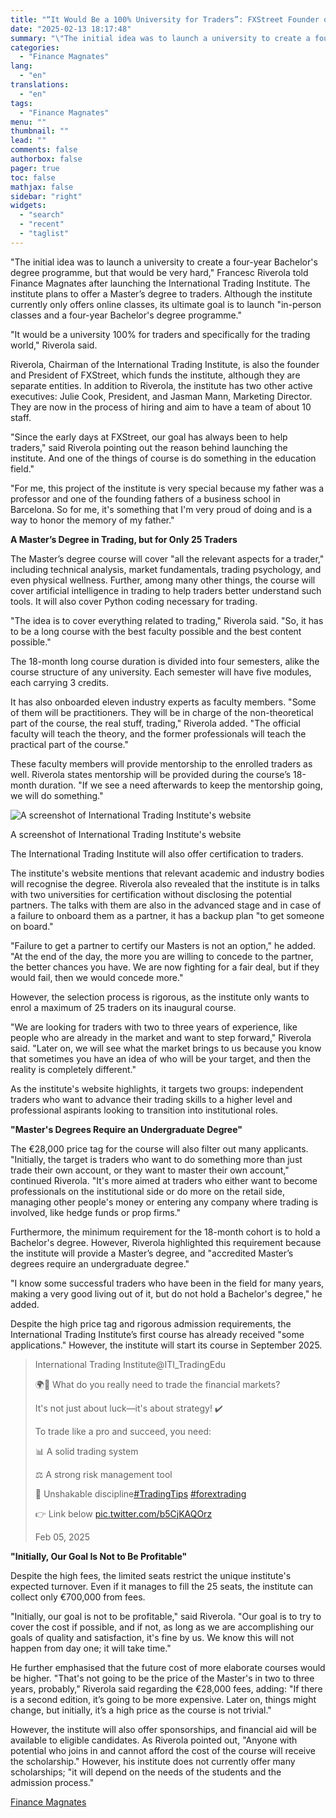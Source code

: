 ```yaml
---
title: "“It Would Be a 100% University for Traders”: FXStreet Founder on His New Trading Institute"
date: "2025-02-13 18:17:48"
summary: "\"The initial idea was to launch a university to create a four-year Bachelor's degree programme, but that would be very hard,\" Francesc Riverola told Finance Magnates after launching the International Trading Institute. The institute plans to offer a Master’s degree to traders. Although the institute currently only offers online classes,..."
categories:
  - "Finance Magnates"
lang:
  - "en"
translations:
  - "en"
tags:
  - "Finance Magnates"
menu: ""
thumbnail: ""
lead: ""
comments: false
authorbox: false
pager: true
toc: false
mathjax: false
sidebar: "right"
widgets:
  - "search"
  - "recent"
  - "taglist"
---
```


"The initial idea was to launch a university to create a four-year Bachelor's degree programme, but that would be very hard," Francesc Riverola told Finance Magnates after launching the International Trading Institute. The institute plans to offer a Master’s degree to traders. Although the institute currently only offers online classes, its ultimate goal is to launch "in-person classes and a four-year Bachelor's degree programme."

"It would be a university 100% for traders and specifically for the trading world," Riverola said.

Riverola, Chairman of the International Trading Institute, is also the founder and President of FXStreet, which funds the institute, although they are separate entities. In addition to Riverola, the institute has two other active executives: Julie Cook, President, and Jasman Mann, Marketing Director. They are now in the process of hiring and aim to have a team of about 10 staff.

"Since the early days at FXStreet, our goal has always been to help traders," said Riverola pointing out the reason behind launching the institute. And one of the things of course is do something in the education field."

"For me, this project of the institute is very special because my father was a professor and one of the founding fathers of a business school in Barcelona. So for me, it's something that I'm very proud of doing and is a way to honor the memory of my father."

**A Master’s Degree in Trading, but for Only 25 Traders**

The Master’s degree course will cover "all the relevant aspects for a trader," including technical analysis, market fundamentals, trading psychology, and even physical wellness. Further, among many other things, the course will cover artificial intelligence in trading to help traders better understand such tools. It will also cover Python coding necessary for trading.

"The idea is to cover everything related to trading," Riverola said. "So, it has to be a long course with the best faculty possible and the best content possible."

The 18-month long course duration is divided into four semesters, alike the course structure of any university. Each semester will have five modules, each carrying 3 credits.

It has also onboarded eleven industry experts as faculty members. "Some of them will be practitioners. They will be in charge of the non-theoretical part of the course, the real stuff, trading," Riverola added. "The official faculty will teach the theory, and the former professionals will teach the practical part of the course."

These faculty members will provide mentorship to the enrolled traders as well. Riverola states mentorship will be provided during the course’s 18-month duration. "If we see a need afterwards to keep the mentorship going, we will do something."

![A screenshot of International Trading Institute's website](https://s3.tradingview.com/news/image/financemagnates:5cf12406e094b-65927fe32665e013a9d2ea6f1fd0fe34-resized.jpeg)

A screenshot of International Trading Institute's website

The International Trading Institute will also offer certification to traders.

The institute's website mentions that relevant academic and industry bodies will recognise the degree. Riverola also revealed that the institute is in talks with two universities for certification without disclosing the potential partners. The talks with them are also in the advanced stage and in case of a failure to onboard them as a partner, it has a backup plan "to get someone on board."

"Failure to get a partner to certify our Masters is not an option," he added. "At the end of the day, the more you are willing to concede to the partner, the better chances you have. We are now fighting for a fair deal, but if they would fail, then we would concede more."

However, the selection process is rigorous, as the institute only wants to enrol a maximum of 25 traders on its inaugural course.

"We are looking for traders with two to three years of experience, like people who are already in the market and want to step forward," Riverola said. "Later on, we will see what the market brings to us because you know that sometimes you have an idea of who will be your target, and then the reality is completely different."

As the institute's website highlights, it targets two groups: independent traders who want to advance their trading skills to a higher level and professional aspirants looking to transition into institutional roles.

**"Master's Degrees Require an Undergraduate Degree"**

The €28,000 price tag for the course will also filter out many applicants. "Initially, the target is traders who want to do something more than just trade their own account, or they want to master their own account," continued Riverola. "It's more aimed at traders who either want to become professionals on the institutional side or do more on the retail side, managing other people's money or entering any company where trading is involved, like hedge funds or prop firms."

Furthermore, the minimum requirement for the 18-month cohort is to hold a Bachelor's degree. However, Riverola highlighted this requirement because the institute will provide a Master’s degree, and "accredited Master’s degrees require an undergraduate degree."

"I know some successful traders who have been in the field for many years, making a very good living out of it, but do not hold a Bachelor's degree," he added.

Despite the high price tag and rigorous admission requirements, the International Trading Institute’s first course has already received "some applications." However, the institute will start its course in September 2025.

> International Trading Institute@ITI\_TradingEdu
> 
> 🌍💸 What do you really need to trade the financial markets?
> 
> It's not just about luck—it's about strategy! ✔️
> 
> To trade like a pro and succeed, you need:
> 
> 📊 A solid trading system
> 
> ⚖️ A strong risk management tool
> 
> 💪 Unshakable discipline[#TradingTips](https://twitter.com/hashtag/TradingTips?src=hash&ref_src=twsrc%5Etfw) [#forextrading](https://twitter.com/hashtag/forextrading?src=hash&ref_src=twsrc%5Etfw)
> 
> 👉 Link below [pic.twitter.com/b5CjKAQOrz](https://t.co/b5CjKAQOrz)
> 
> Feb 05, 2025

**"Initially, Our Goal Is Not to Be Profitable"**

Despite the high fees, the limited seats restrict the unique institute's expected turnover. Even if it manages to fill the 25 seats, the institute can collect only €700,000 from fees.

"Initially, our goal is not to be profitable," said Riverola. "Our goal is to try to cover the cost if possible, and if not, as long as we are accomplishing our goals of quality and satisfaction, it's fine by us. We know this will not happen from day one; it will take time."

He further emphasised that the future cost of more elaborate courses would be higher. "That's not going to be the price of the Master's in two to three years, probably," Riverola said regarding the €28,000 fees, adding: "If there is a second edition, it’s going to be more expensive. Later on, things might change, but initially, it’s a high price as the course is not trivial."

However, the institute will also offer sponsorships, and financial aid will be available to eligible candidates. As Riverola pointed out, "Anyone with potential who joins in and cannot afford the cost of the course will receive the scholarship." However, his institute does not currently offer many scholarships; "it will depend on the needs of the students and the admission process."

[Finance Magnates](https://www.tradingview.com/news/financemagnates:5cf12406e094b:0-it-would-be-a-100-university-for-traders-fxstreet-founder-on-his-new-trading-institute/)
